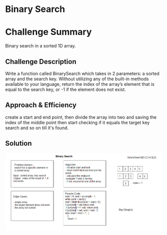 # Binary Search

# Challenge Summary

Binary search in a sorted 1D array.

## Challenge Description

Write a function called BinarySearch which takes in 2 parameters: a sorted array and the search key. Without utilizing any of the built-in methods available to your language, return the index of the array’s element that is equal to the search key, or -1 if the element does not exist.

## Approach & Efficiency

create a start and end point, then divide the array into two and saving the index of the middle point then start checking if it equals the target key search and so on till it's found.

## Solution
![](../../assets/binarySearch.png)

